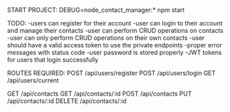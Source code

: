START PROJECT:
DEBUG=node_contact_manager:* npm start

TODO:
-users can register for their account
-user can login to their account and manage their contacts
-user can perform CRUD operations on contacts
-user can only perform CRUD operations on their own contacts
-user should have a valid access token to use the private endpoints
-proper error messages with status code
-user password is stored properly
-JWT tokens for users that login successfully

ROUTES REQUIRED:
POST /api/users/register
POST /api/users/login
GET /api/users/current

GET /api/contacts
GET /api/contacts/:id
POST /api/contacts
PUT /api/contacts/:id
DELETE /api/contacts/:id